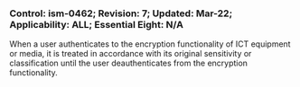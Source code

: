 ### Control: ism-0462; Revision: 7; Updated: Mar-22; Applicability: ALL; Essential Eight: N/A
<p>When a user authenticates to the encryption functionality of ICT equipment or media, it is treated in accordance with its original sensitivity or classification until the user deauthenticates from the encryption functionality.</p>